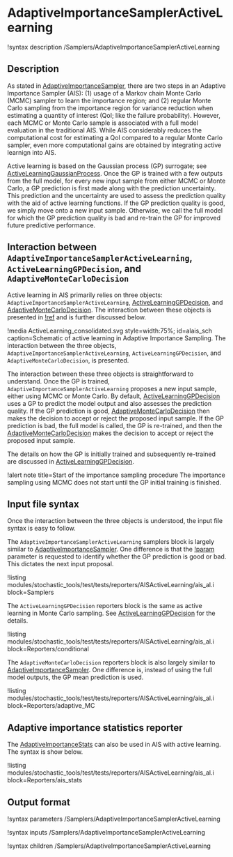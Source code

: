 # AdaptiveImportanceSamplerActiveLearning

!syntax description /Samplers/AdaptiveImportanceSamplerActiveLearning

## Description

As stated in [AdaptiveImportanceSampler](AdaptiveImportanceSampler.md), there are two steps in an 
Adaptive Importance Sampler (AIS): (1) usage of a Markov chain Monte Carlo (MCMC) sampler to learn the
importance region; and (2) regular Monte Carlo sampling from the importance region for variance reduction
when estimating a quantity of interest (QoI; like the failure probability). However, each MCMC or Monte Carlo 
sample is associated with a full model evaluation in the traditional AIS. While AIS considerably reduces the
computational cost for estimating a QoI compared to a regular Monte Carlo sampler, even more computational gains 
are obtained by integrating active learnign into AIS.

Active learning is based on the Gaussian process (GP) surrogate; see [ActiveLearningGaussianProcess](ActiveLearningGaussianProcess.md). 
Once the GP is trained with a few outputs from the full model, for every new input sample from either MCMC or
Monte Carlo, a GP prediction is first made along with the prediction uncertainty. This prediction and the 
uncertainty are used to assess the prediction quality with the aid of active learning functions. If the GP
prediction quality is good, we simply move onto a new input sample. Otherwise, we call the full model for
which the GP prediction quality is bad and re-train the GP for improved future predictive performance. 

## Interaction between `AdaptiveImportanceSamplerActiveLearning`, `ActiveLearningGPDecision`, and `AdaptiveMonteCarloDecision`

Active learning in AIS primarily relies on three objects: `AdaptiveImportanceSamplerActiveLearning`,
[ActiveLearningGPDecision](ActiveLearningGPDecision.md), and [AdaptiveMonteCarloDecision](AdaptiveMonteCarloDecision.md).
The interaction between these objects is presented in [!ref](alais_sch) and is further discussed below.

!media ActiveLearning_consolidated.svg style=width:75%; id=alais_sch caption=Schematic of active learning in Adaptive Importance Sampling. The interaction between the three objects, `AdaptiveImportanceSamplerActiveLearning`, `ActiveLearningGPDecision`, and `AdaptiveMonteCarloDecision`, is presented.

The interaction between these three objects is straightforward to understand. Once the GP is trained, 
`AdaptiveImportanceSamplerActiveLearning` proposes a new input sample, either using MCMC or Monte Carlo. 
By default, [ActiveLearningGPDecision](ActiveLearningGPDecision.md) uses a GP to predict the model output
and also assesses the prediction quality. If the GP prediction is good, [AdaptiveMonteCarloDecision](AdaptiveMonteCarloDecision.md)
then makes the decision to accept or reject the proposed input sample. If the GP prediction is bad, the full model
is called, the GP is re-trained, and then the [AdaptiveMonteCarloDecision](AdaptiveMonteCarloDecision.md) 
makes the decision to accept or reject the proposed input sample.

The details on how the GP is initially trained and subsequently re-trained are discussed in [ActiveLearningGPDecision](ActiveLearningGPDecision.md).

!alert note title=Start of the importance sampling procedure
The importance sampling using MCMC does not start until the GP initial training is finished. 

## Input file syntax

Once the interaction between the three objects is understood, the input file syntax is easy to follow.

The `AdaptiveImportanceSamplerActiveLearning` samplers block is largely similar to [AdaptiveImportanceSampler](AdaptiveImportanceSampler.md).
One difference is that the [!param](/Samplers/AdaptiveImportanceSamplerActiveLearning/flag_sample) parameter 
is requested to identify whether the GP prediction is good or bad. This dictates the next input proposal.

!listing modules/stochastic_tools/test/tests/reporters/AISActiveLearning/ais_al.i block=Samplers

The `ActiveLearningGPDecision` reporters block is the same as active learning in Monte Carlo sampling. See 
[ActiveLearningGPDecision](ActiveLearningGPDecision.md) for the details.

!listing modules/stochastic_tools/test/tests/reporters/AISActiveLearning/ais_al.i block=Reporters/conditional

The `AdaptiveMonteCarloDecision` reporters block is also largely similar to [AdaptiveImportanceSampler](AdaptiveImportanceSampler.md).
One difference is, instead of using the full model outputs, the GP mean prediction is used.

!listing modules/stochastic_tools/test/tests/reporters/AISActiveLearning/ais_al.i block=Reporters/adaptive_MC

## Adaptive importance statistics reporter

The [AdaptiveImportanceStats](AdaptiveImportanceStats.md) can also be used in AIS with active learning. 
The syntax is show below.

!listing modules/stochastic_tools/test/tests/reporters/AISActiveLearning/ais_al.i block=Reporters/ais_stats

## Output format

!syntax parameters /Samplers/AdaptiveImportanceSamplerActiveLearning

!syntax inputs /Samplers/AdaptiveImportanceSamplerActiveLearning

!syntax children /Samplers/AdaptiveImportanceSamplerActiveLearning